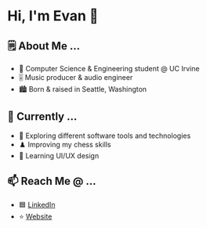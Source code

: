 # Hi, I'm Evan 👋

## 🗒️ About Me ...

* 🏫 Computer Science & Engineering student @ UC Irvine
* 🎚️ Music producer & audio engineer
* 🏙️ Born & raised in Seattle, Washington

## 🌱 Currently ...

* 🔎 Exploring different software tools and technologies
* ♟️ Improving my chess skills
* 🎨 Learning UI/UX design

## 📫 Reach Me @ ...
* 🟦 [LinkedIn](https://www.linkedin.com/in/evan-servito/)
* ⭐ [Website](https://evanservito.com/)
